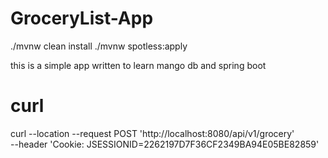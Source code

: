 # GroceryList-App

./mvnw clean install
./mvnw spotless:apply

this is a simple app written to learn mango db and spring boot


# curl 
curl --location --request POST 'http://localhost:8080/api/v1/grocery' \
--header 'Cookie: JSESSIONID=2262197D7F36CF2349BA94E05BE82859'
